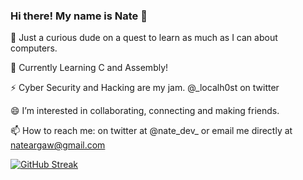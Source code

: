 ### Hi there! My name is Nate 👋

🔭 Just a curious dude on a quest to learn as much as I can about computers. 

🌱 Currently Learning C and Assembly! 

⚡ Cyber Security and Hacking are my jam. @_localh0st on twitter

😄 I’m interested in collaborating, connecting and making friends.

📫 How to reach me: on twitter at @nate_dev_ or email me directly at nateargaw@gmail.com

 
 
 [![GitHub Streak](https://github-readme-streak-stats.herokuapp.com/?user=nargaw&theme=highcontrast&hide_border=true)](https://github.com/DenverCoder1/github-readme-streak-stats)

<!--
**nargaw/nargaw** is a ✨ _special_ ✨ repository because its `README.md` (this file) appears on your GitHub profile.

Here are some ideas to get you started:

- 🔭 I’m currently working on ...
- 🌱 I’m currently learning ...
- 👯 I’m looking to collaborate on ...
- 🤔 I’m looking for help with ...
- 💬 Ask me about ...
- 📫 How to reach me: ...
- 😄 Pronouns: ...
- ⚡ Fun fact: ...
-->
